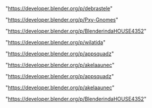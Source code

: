 "https://developer.blender.org/p/debrastele"

"https://developer.blender.org/p/Pxy-Gnomes"

"https://developer.blender.org/p/BlenderindaHOUSE4352"

"https://developer.blender.org/p/wilatida"

"https://developer.blender.org/p/appsquadz"

"https://developer.blender.org/p/akelaaunec"

 
"https://developer.blender.org/p/appsquadz"


"https://developer.blender.org/p/akelaaunec"


"https://developer.blender.org/p/BlenderindaHOUSE4352"


 
